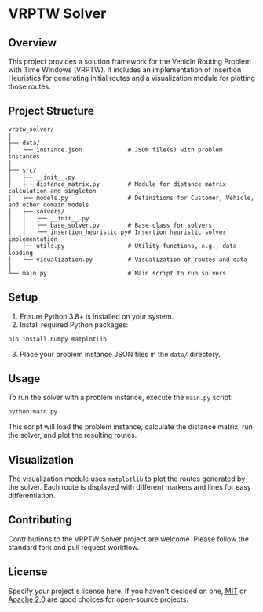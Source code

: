 
# VRPTW Solver

## Overview

This project provides a solution framework for the Vehicle Routing Problem with Time Windows (VRPTW). It includes an implementation of Insertion Heuristics for generating initial routes and a visualization module for plotting those routes.

## Project Structure

```
vrptw_solver/
│
├── data/
│   └── instance.json             # JSON file(s) with problem instances
│
├── src/
│   ├── __init__.py
│   ├── distance_matrix.py        # Module for distance matrix calculation and singleton
│   ├── models.py                 # Definitions for Customer, Vehicle, and other domain models
│   ├── solvers/
│   │   ├── __init__.py
│   │   ├── base_solver.py        # Base class for solvers
│   │   └── insertion_heuristic.py# Insertion heuristic solver implementation
│   ├── utils.py                  # Utility functions, e.g., data loading
│   └── visualization.py          # Visualization of routes and data
│
└── main.py                       # Main script to run solvers
```

## Setup

1. Ensure Python 3.8+ is installed on your system.
2. Install required Python packages:

```bash
pip install numpy matplotlib
```

3. Place your problem instance JSON files in the `data/` directory.

## Usage

To run the solver with a problem instance, execute the `main.py` script:

```bash
python main.py
```

This script will load the problem instance, calculate the distance matrix, run the solver, and plot the resulting routes.

## Visualization

The visualization module uses `matplotlib` to plot the routes generated by the solver. Each route is displayed with different markers and lines for easy differentiation.

## Contributing

Contributions to the VRPTW Solver project are welcome. Please follow the standard fork and pull request workflow.

## License

Specify your project's license here. If you haven't decided on one, [MIT](https://opensource.org/licenses/MIT) or [Apache 2.0](https://www.apache.org/licenses/LICENSE-2.0) are good choices for open-source projects.

